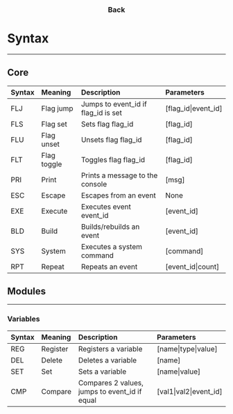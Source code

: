 <h3 align="center" link="index.html">Back</h3>

# Syntax
-----
## Core

| Syntax | Meaning     | Description                         | Parameters          |
|:-------|:------------|:------------------------------------|:--------------------|
| FLJ    | Flag jump   | Jumps to event_id if flag_id is set | [flag_id\|event_id] |
| FLS    | Flag set    | Sets flag flag_id                   | [flag_id]           |
| FLU    | Flag unset  | Unsets flag flag_id                 | [flag_id]           |
| FLT    | Flag toggle | Toggles flag flag_id                | [flag_id]           |
| PRI    | Print       | Prints a message to the console     | [msg]               |
| ESC    | Escape      | Escapes from an event               | None                |
| EXE    | Execute     | Executes event event_id             | [event_id]          |
| BLD    | Build       | Builds/rebuilds an event            | [event_id]          |
| SYS    | System      | Executes a system command           | [command]           |
| RPT    | Repeat      | Repeats an event                    | [event_id\|count]   |

## Modules
-----
### Variables

| Syntax | Meaning  | Description                                   | Parameters             |
|:-------|:---------|:----------------------------------------------|:-----------------------|
| REG    | Register | Registers a variable                          | [name\|type\|value]    |
| DEL    | Delete   | Deletes a variable                            | [name]                 |
| SET    | Set      | Sets a variable                               | [name\|value]          |
| CMP    | Compare  | Compares 2 values, jumps to event_id if equal | [val1\|val2\|event_id] |
